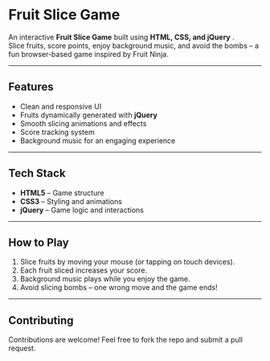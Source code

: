 #  Fruit Slice Game

An interactive **Fruit Slice Game** built using **HTML, CSS, and jQuery** .  
Slice fruits, score points, enjoy background music, and avoid the bombs – a fun browser-based game inspired by Fruit Ninja.

---

##  Features
-  Clean and responsive UI  
-  Fruits dynamically generated with **jQuery**  
-  Smooth slicing animations and effects  
-  Score tracking system  
-  Background music for an engaging experience    

---

##  Tech Stack
- **HTML5** – Game structure  
- **CSS3** – Styling and animations  
- **jQuery** – Game logic and interactions  

---

##  How to Play
1. Slice fruits by moving your mouse (or tapping on touch devices).  
2. Each fruit sliced increases your score.  
3. Background music plays while you enjoy the game.  
4. Avoid slicing bombs – one wrong move and the game ends!  

---

## Contributing
Contributions are welcome! Feel free to fork the repo and submit a pull request.

